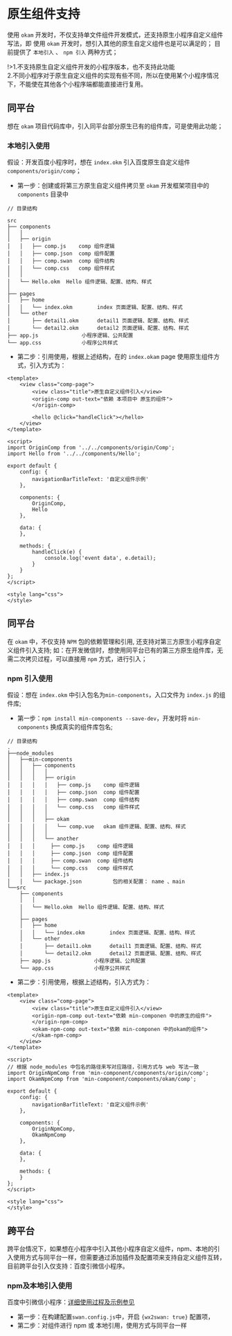 # 原生组件支持

使用 `okam` 开发时，不仅支持单文件组件开发模式，还支持原生小程序自定义组件写法，即 使用 `okam` 开发时，想引入其他的原生自定义组件也是可以满足的；
目前提供了 `本地引入` 、 `npm 引入` 两种方式；

!>1.不支持原生自定义组件开发的小程序版本，也不支持此功能<br>
2.不同小程序对于原生自定义组件的实现有些不同，所以在使用某个小程序情况下，不能使在其他各个小程序端都能直接进行复用。


## 同平台

想在 `okam` 项目代码库中，引入同平台部分原生已有的组件库，可是使用此功能；

### 本地引入使用

假设：开发百度小程序时，想在 `index.okm` 引入百度原生自定义组件 `components/origin/comp`；

* 第一步：创建或将第三方原生自定义组件拷贝至 `okam` 开发框架项目中的 `components` 目录中

```
// 目录结构

src
├── components
│   │
│   ├── origin
│   │   ├── comp.js    comp 组件逻辑
│   │   ├── comp.json  comp 组件配置
│   │   ├── comp.swan  comp 组件结构
│   │   └── comp.css   comp 组件样式
│   │ 
│   └── Hello.okm  Hello 组件逻辑、配置、结构、样式
│ 
├── pages
│   ├── home
│   │   └── index.okm        index 页面逻辑、配置、结构、样式
│   └── other
│       ├── detail1.okm      detail1 页面逻辑、配置、结构、样式
│       └── detail2.okm      detail2 页面逻辑、配置、结构、样式
├── app.js              小程序逻辑、公共配置
└── app.css             小程序公共样式
```

* 第二步：引用使用，根据上述结构，在的 `index.okam` page 使用原生组件方式，引入方式为：

```
<template>
    <view class="comp-page">
        <view class="title">原生自定义组件引入</view>
        <origin-comp out-text="依赖 本项目中 原生的组件">
        </origin-comp>

        <hello @click="handleClick"></hello>
    </view>
</template>

<script>
import OriginComp from '../../components/origin/Comp';
import Hello from '../../components/Hello';

export default {
    config: {
        navigationBarTitleText: '自定义组件示例'
    },

    components: {
        OriginComp,
        Hello
    },

    data: {
    },

    methods: {
        handleClick(e) {
            console.log('event data', e.detail);
        }
    }
};
</script>

<style lang="css">
</style>

```

## 同平台

在 `okam` 中，不仅支持 `NPM` 包的依赖管理和引用, 还支持对第三方原生小程序自定义组件引入支持;
如：在开发微信时，想使用同平台已有的第三方原生组件库，无需二次拷贝过程，可以直接用 `npm` 方式，进行引入；

### npm 引入使用

假设：想在 `index.okm` 中引入包名为`min-components`，入口文件为 `index.js` 的组件库;

* 第一步：`npm install min-components --save-dev`，开发时将 `min-components` 换成真实的组件库包名;

```
// 目录结构
.
├──node_modules
│   ├──min-components
│   │   ├── components
│   │   │   │
│   │   │   ├── origin
│   │   │   │   ├── comp.js    comp 组件逻辑
│   │   │   │   ├── comp.json  comp 组件配置
│   │   │   │   ├── comp.swan  comp 组件结构
│   │   │   │   └── comp.css   comp 组件样式
│   │   │   │ 
│   │   │   ├── okam
│   │   │   │   └── comp.vue   okam 组件逻辑、配置、结构、样式
│   │   │   │   
│   │   │   └── another
│   │   │     ├── comp.js    comp 组件逻辑
│   │   │     ├── comp.json  comp 组件配置
│   │   │     ├── comp.swan  comp 组件结构
│   │   │     └── comp.css   comp 组件样式
│   │   ├── index.js
│   │   └── package.json          包的相关配置： name 、main
└──src
    ├── components
    │   │ 
    │   └── Hello.okm  Hello 组件逻辑、配置、结构、样式
    │ 
    ├── pages
    │   ├── home
    │   │   └── index.okm        index 页面逻辑、配置、结构、样式
    │   └── other
    │       ├── detail1.okm      detail1 页面逻辑、配置、结构、样式
    │       └── detail2.okm      detail2 页面逻辑、配置、结构、样式
    ├── app.js              小程序逻辑、公共配置
    └── app.css             小程序公共样式

```

* 第二步：引用使用，根据上述结构，引入方式为：

```
<template>
    <view class="comp-page">
        <view class="title">原生自定义组件引入</view>
        <origin-npm-comp out-text="依赖 min-componen 中的原生的组件">
        </origin-npm-comp>
        <okam-npm-comp out-text="依赖 min-componen 中的okam的组件">
        </okam-npm-comp>
    </view>
</template>

<script>
// 根据 node_modules 中包名的路径来写对应路径，引用方式与 web 写法一致
import OriginNpmComp from 'min-component/components/origin/comp';
import OkamNpmComp from 'min-component/components/okam/comp';

export default {
    config: {
        navigationBarTitleText: '自定义组件示例'
    },

    components: {
        OriginNpmComp,
        OkamNpmComp
    },

    data: {
    },

    methods: {
    }
};
</script>

<style lang="css">
</style>

```

## 跨平台

跨平台情况下，如果想在小程序中引入其他小程序自定义组件，npm、本地的引入使用方式与同平台一样，但需要通过添加插件及配置项来支持自定义组件互转，目前跨平台引入仅支持：百度引微信小程序。

### npm及本地引入使用

百度中引微信小程序：[详细使用过程及示例参见](component/transform.md?id=wx2swan)

* 第一步：在构建配置`swan.config.js`中，开启 `{wx2swan: true}` 配置项，
* 第二步：对组件进行 npm 或 本地引用，使用方式与同平台一样

